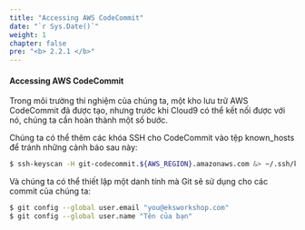 ```yaml
---
title: "Accessing AWS CodeCommit"
date: "`r Sys.Date()`"
weight: 1
chapter: false
pre: "<b> 2.2.1 </b>"
---
```


#### Accessing AWS CodeCommit

Trong môi trường thí nghiệm của chúng ta, một kho lưu trữ AWS CodeCommit đã được tạo, nhưng trước khi Cloud9 có thể kết nối được với nó, chúng ta cần hoàn thành một số bước.

Chúng ta có thể thêm các khóa SSH cho CodeCommit vào tệp known_hosts để tránh những cảnh báo sau này:

```bash
$ ssh-keyscan -H git-codecommit.${AWS_REGION}.amazonaws.com &> ~/.ssh/known_hosts
```

Và chúng ta có thể thiết lập một danh tính mà Git sẽ sử dụng cho các commit của chúng ta:

```bash
$ git config --global user.email "you@eksworkshop.com"
$ git config --global user.name "Tên của bạn"
```



